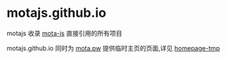 # motajs.github.io

motajs 收录 [mota-js](https://github.com/ckcz123/mota-js) 直接引用的所有项目  

motajs.github.io 同时为 [mota.pw](http://mota.pw:4242) 提供临时主页的页面,详见 [homepage-tmp](./homepage-tmp/README.md)
